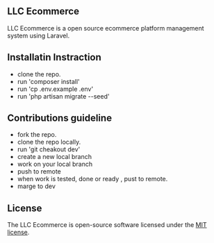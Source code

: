 
## LLC Ecommerce

LLC Ecommerce is a open source ecommerce platform management system using Laravel.


## Installatin Instraction

- clone the repo.
- run 'composer install'
- run 'cp .env.example .env'
- run 'php artisan migrate --seed'


## Contributions guideline

- fork the repo.
- clone the repo locally.
- run 'git cheakout dev'
- create a new local branch
- work on your local branch
- push to remote
- when work is tested, done or ready , pust to remote.
- marge to dev

## License

The LLC Ecommerce is open-source software licensed under the [MIT license](https://opensource.org/licenses/MIT).
